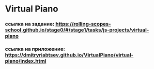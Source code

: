 # Virtual Piano
### ссылка на задание: https://rolling-scopes-school.github.io/stage0/#/stage1/tasks/js-projects/virtual-piano
### ссылка на приложение: https://dmitryriabtsev.github.io/VirtualPiano/virtual-piano/index.html
